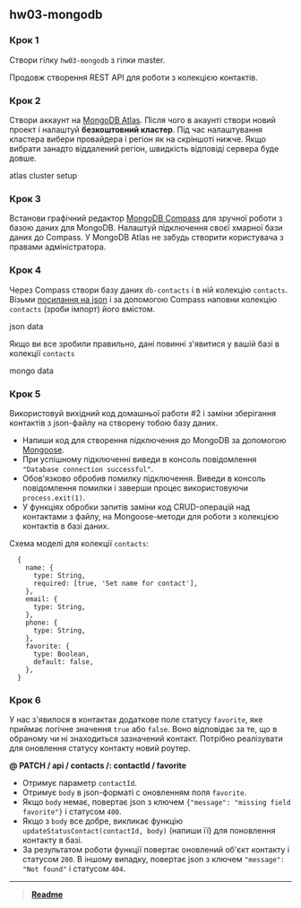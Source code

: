 ## hw03-mongodb

### Крок 1

Створи гілку `hw03-mongodb` з гілки master.

Продовж створення REST API для роботи з колекцією контактів.

### Крок 2

Створи аккаунт на [MongoDB Atlas](https://www.mongodb.com/products/compass). Після чого в акаунті створи новий проект і налаштуй **безкоштовний кластер**. Під час налаштування кластера вибери провайдера і регіон як на скріншоті нижче. Якщо вибрати занадто віддалений регіон, швидкість відповіді сервера буде довше.

atlas cluster setup

### Крок 3

Встанови графічний редактор [MongoDB Compass](https://www.mongodb.com/download-center/compass) для зручної роботи з базою даних для MongoDB. Налаштуй підключення своєї хмарної бази даних до Compass. У MongoDB Atlas не забудь створити користувача з правами адміністратора.

### Крок 4

Через Compass створи базу даних `db-contacts` і в ній колекцію `contacts`. Візьми [посилання на json](https://github.com/goitacademy/nodejs-homework/blob/master/homework-03/contacts.json) і за допомогою Compass наповни колекцію `contacts` (зроби імпорт) його вмістом.

json data

Якщо ви все зробили правильно, дані повинні з'явитися у вашій базі в колекції `contacts`

mongo data

### Крок 5

Використовуй вихідний код домашньої работи #2 і заміни зберігання контактів з json-файлу на створену тобою базу даних.

- Напиши код для створення підключення до MongoDB за допомогою [Mongoose](https://mongoosejs.com/).
- При успішному підключенні виведи в консоль повідомлення `"Database connection successful"`.
- Обов'язково обробив помилку підключення. Виведи в консоль повідомлення помилки і заверши процес використовуючи `process.exit(1)`.
- У функціях обробки запитів заміни код CRUD-операцій над контактами з файлу, на Mongoose-методи для роботи з колекцією контактів в базі даних.

Схема моделі для колекції `contacts`:

```
  {
    name: {
      type: String,
      required: [true, 'Set name for contact'],
    },
    email: {
      type: String,
    },
    phone: {
      type: String,
    },
    favorite: {
      type: Boolean,
      default: false,
    },
  }
```

### Крок 6

У нас з'явилося в контактах додаткове поле статусу `favorite`, яке приймає логічне значення `true` або `false`. Воно відповідає за те, що в обраному чи ні знаходиться зазначений контакт. Потрібно реалізувати для оновлення статусу контакту новий роутер.

**@ PATCH / api / contacts /: contactId / favorite**

- Отримує параметр `contactId`.
- Отримує `body` в json-форматі c оновленням поля `favorite`.
- Якщо `body` немає, повертає json з ключем `{"message": "missing field favorite"}` і статусом `400`.
- Якщо з `body` все добре, викликає функцію `updateStatusContact(contactId, body)` (напиши її) для поновлення контакту в базі.
- За результатом роботи функції повертає оновлений об'єкт контакту і статусом `200`. В іншому випадку, повертає json з ключем `"message": "Not found"` і статусом `404`.

---

<!-- > **[Next hw03-mongodb](hw03-mongodb.md)** -->

> **[Readme](readme.md)**
